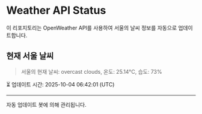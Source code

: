 
# Weather API Status

이 리포지토리는 OpenWeather API를 사용하여 서울의 날씨 정보를 자동으로 업데이트합니다.

## 현재 서울 날씨
> 서울의 현재 날씨: overcast clouds, 온도: 25.14°C, 습도: 73%

⏳ 업데이트 시간: 2025-10-04 06:42:01 (UTC)

---
자동 업데이트 봇에 의해 관리됩니다.
